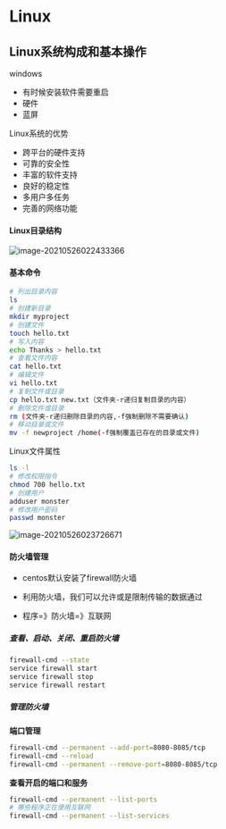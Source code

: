 # Linux

## Linux系统构成和基本操作

windows

- 有时候安装软件需要重启
- 硬件
- 蓝屏

Linux系统的优势

- 跨平台的硬件支持
- 可靠的安全性
- 丰富的软件支持
- 良好的稳定性
- 多用户多任务
- 完善的网络功能

#### Linux目录结构

![image-20210526022433366](http://img.monsterbear.top/img/Linux%E7%9B%AE%E5%BD%95%E7%BB%93%E6%9E%84.png)



#### 基本命令

```sh
# 列出目录内容
ls 
# 创建新目录
mkdir myproject
# 创建文件
touch hello.txt
# 写入内容
echo Thanks > hello.txt
# 查看文件内容
cat hello.txt
# 编辑文件
vi hello.txt
# 复制文件或目录
cp hello.txt new.txt（文件夹-r递归复制目录的内容）
# 删除文件或目录
rm (文件夹-r递归删除目录的内容,-f强制删除不需要确认)
# 移动目录或文件
mv -f newproject /home(-f强制覆盖已存在的目录或文件)
```

Linux文件属性

```sh
ls -l
# 修改权限指令
chmod 700 hello.txt
# 创建用户
adduser monster
# 修改用户密码
passwd monster

```

![image-20210526023726671](http://img.monsterbear.top/img/Linux%E6%96%87%E4%BB%B6%E5%B1%9E%E6%80%A7.png)





#### 防火墙管理

- centos默认安装了firewall防火墙

- 利用防火墙，我们可以允许或是限制传输的数据通过

- 程序=》防火墙=》互联网



##### 查看、启动、关闭、重启防火墙

```sh
firewall-cmd --state
service firewall start
service firewall stop
service firewall restart
```



##### 管理防火墙

**端口管理**

```sh
firewall-cmd --permanent --add-port=8080-8085/tcp
firewall-cmd --reload
firewall-cmd --permanent --remove-port=8080-8085/tcp
```

**查看开启的端口和服务**

```sh
firewall-cmd --permanent --list-ports
# 哪些程序正在使用互联网
firewall-cmd --permanent --list-services

```



